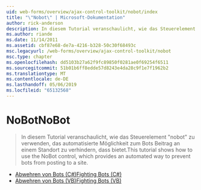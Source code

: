 ```yaml
---
uid: web-forms/overview/ajax-control-toolkit/nobot/index
title: "\"Nobot\" | Microsoft-Dokumentation"
author: rick-anderson
description: In diesem Tutorial veranschaulicht, wie das Steuerelement "nobot" zu verwenden, das automatisierte Möglichkeit zum Bots Beitrag an einem Standort zu verhindern, dass bietet.
ms.author: riande
ms.date: 11/14/2011
ms.assetid: cbf87e68-de7a-4216-b328-50c30f68493c
msc.legacyurl: /web-forms/overview/ajax-control-toolkit/nobot
msc.type: chapter
ms.openlocfilehash: dd5103b27a62f9fc89850f0281ae0f69254f6511
ms.sourcegitcommit: 51b01b6ff8edde57d8243e4da28c9f1e7f1962b2
ms.translationtype: MT
ms.contentlocale: de-DE
ms.lasthandoff: 05/06/2019
ms.locfileid: "65132568"
---
```

# <a name="nobot"></a><span data-ttu-id="f0220-103">NoBot</span><span class="sxs-lookup"><span data-stu-id="f0220-103">NoBot</span></span>

> <span data-ttu-id="f0220-104">In diesem Tutorial veranschaulicht, wie das Steuerelement "nobot" zu verwenden, das automatisierte Möglichkeit zum Bots Beitrag an einem Standort zu verhindern, dass bietet.</span><span class="sxs-lookup"><span data-stu-id="f0220-104">This tutorial shows how to use the NoBot control, which provides an automated way to prevent bots from posting to a site.</span></span>

- [<span data-ttu-id="f0220-105">Abwehren von Bots (C#)</span><span class="sxs-lookup"><span data-stu-id="f0220-105">Fighting Bots (C#)</span></span>](fighting-bots-cs.md)
- [<span data-ttu-id="f0220-106">Abwehren von Bots (VB)</span><span class="sxs-lookup"><span data-stu-id="f0220-106">Fighting Bots (VB)</span></span>](fighting-bots-vb.md)
